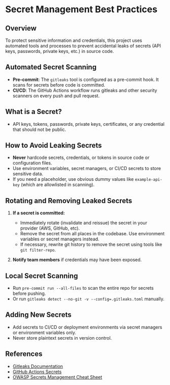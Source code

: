 # Secret Management Best Practices

## Overview

To protect sensitive information and credentials, this project uses automated tools and processes to prevent accidental leaks of secrets (API keys, passwords, private keys, etc.) in source code.

## Automated Secret Scanning

- **Pre-commit**: The `gitleaks` tool is configured as a pre-commit hook. It scans for secrets before code is committed.
- **CI/CD**: The GitHub Actions workflow runs gitleaks and other security scanners on every push and pull request.

## What is a Secret?

- API keys, tokens, passwords, private keys, certificates, or any credential that should not be public.

## How to Avoid Leaking Secrets

- **Never** hardcode secrets, credentials, or tokens in source code or configuration files.
- Use environment variables, secret managers, or CI/CD secrets to store sensitive data.
- If you need a placeholder, use obvious dummy values like `example-api-key` (which are allowlisted in scanning).

## Rotating and Removing Leaked Secrets

1. **If a secret is committed:**
   - Immediately rotate (invalidate and reissue) the secret in your provider (AWS, GitHub, etc).
   - Remove the secret from all places in the codebase. Use environment variables or secret managers instead.
   - If necessary, rewrite git history to remove the secret using tools like `git filter-repo`.

2. **Notify team members** if credentials may have been exposed.

## Local Secret Scanning

- Run `pre-commit run --all-files` to scan the entire repo for secrets before pushing.
- Or run `gitleaks detect --no-git -v --config=.gitleaks.toml` manually.

## Adding New Secrets

- Add secrets to CI/CD or deployment environments via secret managers or environment variables only.
- Never store plaintext secrets in version control.

## References

- [Gitleaks Documentation](https://github.com/gitleaks/gitleaks)
- [GitHub Actions Secrets](https://docs.github.com/en/actions/security-guides/encrypted-secrets)
- [OWASP Secrets Management Cheat Sheet](https://cheatsheetseries.owasp.org/cheatsheets/Secrets_Management_Cheat_Sheet.html)